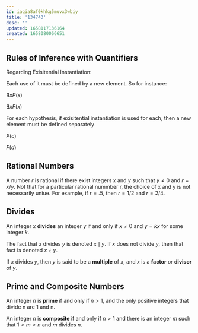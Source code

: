 ```yaml
---
id: iaqia8af0khkg5muvx3wbiy
title: '134743'
desc: ''
updated: 1658117136164
created: 1658080066651
---
```


## Rules of Inference with Quantifiers

Regarding Exisitential Instantiation:

Each use of it must be defined by a new element. So for instance:

$\exists x P(x)$

$\exists x F(x)$

For each hypothesis, if exisitential instantiation is used for each, then a new element must be defined separately

$P(c)$

$F(d)$


## Rational Numbers

A number $r$ is rational if there exist integers $x$ and $y$ such that $y \neq 0$ and $r = x/y$. Not that for a particular rational nummber r, the choice of x and y is not necessarily uniue. For example, if $r = .5$, then $r = 1/2$ and $r = 2/4$.

## Divides

An integer $x$ __divides__ an integer $y$ if and only if $x \neq 0$ and $y = kx$ for some integer $k$.

The fact that $x$ divides $y$ is denoted $x \mid y$. If $x$ does not divide $y$, then that fact is denoted $x \nmid y$.

If $x$ divides $y$, then $y$ is said to be a __multiple__ of $x$, and $x$ is a __factor__ or __divisor__ of $y$.

## Prime and Composite Numbers

An integer $n$ is __prime__ if and only if $n > 1$, and the only positive integers that divide n are 1 and n.

An integer $n$ is __composite__ if and only if $n > 1$ and there is an integer $m$ such that $1 < m < n$ and $m$ divides  $n$.
